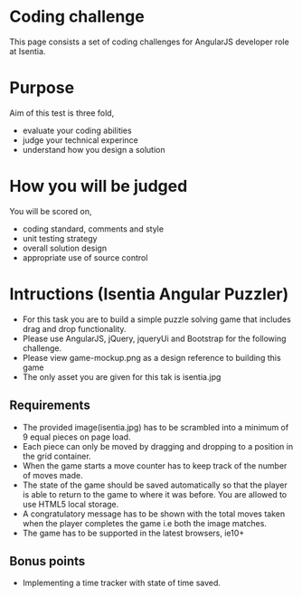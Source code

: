 # Coding challenge
This page consists a set of coding challenges for AngularJS developer role at Isentia.

# Purpose
Aim of this test is three fold,

- evaluate your coding abilities 
- judge your technical experince
- understand how you design a solution

# How you will be judged
You will be scored on,

- coding standard, comments and style
- unit testing strategy
- overall solution design
- appropriate use of source control

# Intructions (Isentia Angular Puzzler)

- For this task you are to build a simple puzzle solving game that includes drag and drop functionality. 
- Please use AngularJS, jQuery, jqueryUi and Bootstrap for the following challenge.
- Please view game-mockup.png as a design reference to building this game
- The only asset you are given for this tak is isentia.jpg

## Requirements

- The provided image(isentia.jpg) has to be scrambled into a minimum of 9 equal pieces on page load.
- Each piece can only be moved by dragging and dropping to a position in the grid container.
- When the game starts a move counter has to keep track of the number of moves made.
- The state of the game should be saved automatically so that the player is able to return to 
  the game to where it was before. You are allowed to use HTML5 local storage.
- A congratulatory message has to be shown with the total moves taken when the player completes the game
  i.e both the image matches. 
- The game has to be supported in the latest browsers, ie10+

## Bonus points
- Implementing a time tracker with state of time saved.
